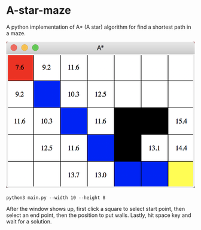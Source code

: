 # A-star-maze

A python implementation of A* (A star) algorithm for find a shortest path in a maze.

![demo](demo.png)

```shell script
python3 main.py --width 10 --height 8 
```

After the window shows up, first click a square to select start point, then select an end point, then the position to put walls.
Lastly, hit space key and wait for a solution.
